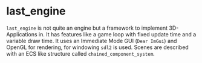 # last_engine

`last_engine` is not quite an engine but a framework to implement 3D-Applications in. 
It has features like a game loop with fixed update time and a variable draw time. 
It uses an Immediate Mode GUI (`Dear ImGui`) and OpenGL for rendering, for windowing `sdl2` is used.
Scenes are described with an ECS like structure called `chained_component_system`. 
